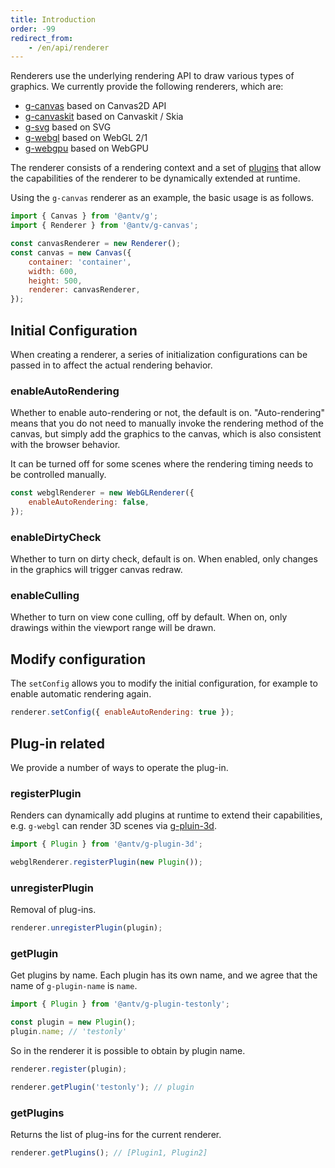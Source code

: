 ```yaml
---
title: Introduction
order: -99
redirect_from:
    - /en/api/renderer
---
```


Renderers use the underlying rendering API to draw various types of graphics. We currently provide the following renderers, which are:

-   [g-canvas](/en/api/renderer/canvas) based on Canvas2D API
-   [g-canvaskit](/en/api/renderer/canvaskit) based on Canvaskit / Skia
-   [g-svg](/en/api/renderer/svg) based on SVG
-   [g-webgl](/en/api/renderer/webgl) based on WebGL 2/1
-   [g-webgpu](/en/api/renderer/webgpu) based on WebGPU

The renderer consists of a rendering context and a set of [plugins](/en/plugins) that allow the capabilities of the renderer to be dynamically extended at runtime.

Using the `g-canvas` renderer as an example, the basic usage is as follows.

```js
import { Canvas } from '@antv/g';
import { Renderer } from '@antv/g-canvas';

const canvasRenderer = new Renderer();
const canvas = new Canvas({
    container: 'container',
    width: 600,
    height: 500,
    renderer: canvasRenderer,
});
```

## Initial Configuration

When creating a renderer, a series of initialization configurations can be passed in to affect the actual rendering behavior.

### enableAutoRendering

Whether to enable auto-rendering or not, the default is on. "Auto-rendering" means that you do not need to manually invoke the rendering method of the canvas, but simply add the graphics to the canvas, which is also consistent with the browser behavior.

It can be turned off for some scenes where the rendering timing needs to be controlled manually.

```js
const webglRenderer = new WebGLRenderer({
    enableAutoRendering: false,
});
```

### enableDirtyCheck

Whether to turn on dirty check, default is on. When enabled, only changes in the graphics will trigger canvas redraw.

### enableCulling

Whether to turn on view cone culling, off by default. When on, only drawings within the viewport range will be drawn.

## Modify configuration

The `setConfig` allows you to modify the initial configuration, for example to enable automatic rendering again.

```js
renderer.setConfig({ enableAutoRendering: true });
```

## Plug-in related

We provide a number of ways to operate the plug-in.

### registerPlugin

Renders can dynamically add plugins at runtime to extend their capabilities, e.g. `g-webgl` can render 3D scenes via [g-pluin-3d](/en/plugins/3d).

```js
import { Plugin } from '@antv/g-plugin-3d';

webglRenderer.registerPlugin(new Plugin());
```

### unregisterPlugin

Removal of plug-ins.

```js
renderer.unregisterPlugin(plugin);
```

### getPlugin

Get plugins by name. Each plugin has its own name, and we agree that the name of `g-plugin-name` is `name`.

```js
import { Plugin } from '@antv/g-plugin-testonly';

const plugin = new Plugin();
plugin.name; // 'testonly'
```

So in the renderer it is possible to obtain by plugin name.

```js
renderer.register(plugin);

renderer.getPlugin('testonly'); // plugin
```

### getPlugins

Returns the list of plug-ins for the current renderer.

```js
renderer.getPlugins(); // [Plugin1, Plugin2]
```
